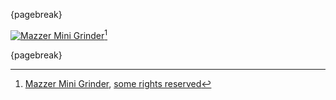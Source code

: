 {pagebreak}

[![Mazzer Mini Grinder](images/mazzer-mini.jpg)](https://www.flickr.com/photos/102043207@N06/11232144966)[^mazzermini]

[^mazzermini]: [Mazzer Mini Grinder](https://www.flickr.com/photos/102043207@N06/11232144966), [some rights reserved](http://creativecommons.org/licenses/by/2.0/)

{pagebreak}